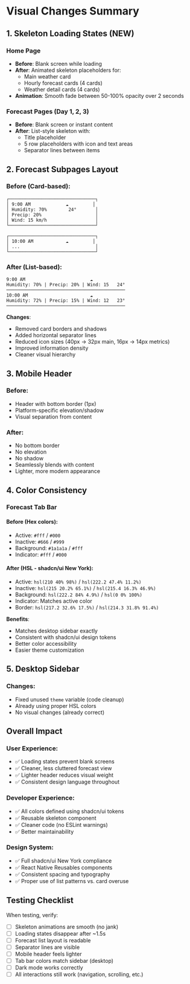 # Visual Changes Summary

## 1. Skeleton Loading States (NEW)

### Home Page
- **Before**: Blank screen while loading
- **After**: Animated skeleton placeholders for:
  - Main weather card
  - Hourly forecast cards (4 cards)
  - Weather detail cards (4 cards)
- **Animation**: Smooth fade between 50-100% opacity over 2 seconds

### Forecast Pages (Day 1, 2, 3)
- **Before**: Blank screen or instant content
- **After**: List-style skeleton with:
  - Title placeholder
  - 5 row placeholders with icon and text areas
  - Separator lines between items

## 2. Forecast Subpages Layout

### Before (Card-based):
```
┌────────────────────────────────┐
│ 9:00 AM             ☁️         │
│ Humidity: 70%        24°       │
│ Precip: 20%                    │
│ Wind: 15 km/h                  │
└────────────────────────────────┘

┌────────────────────────────────┐
│ 10:00 AM            ☁️         │
│ ...                            │
└────────────────────────────────┘
```

### After (List-based):
```
9:00 AM                        ☁️
Humidity: 70% | Precip: 20% | Wind: 15   24°
────────────────────────────────────────────
10:00 AM                       ☁️
Humidity: 72% | Precip: 15% | Wind: 12   23°
────────────────────────────────────────────
```

**Changes**:
- Removed card borders and shadows
- Added horizontal separator lines
- Reduced icon sizes (40px → 32px main, 16px → 14px metrics)
- Improved information density
- Cleaner visual hierarchy

## 3. Mobile Header

### Before:
- Header with bottom border (1px)
- Platform-specific elevation/shadow
- Visual separation from content

### After:
- No bottom border
- No elevation
- No shadow
- Seamlessly blends with content
- Lighter, more modern appearance

## 4. Color Consistency

### Forecast Tab Bar

#### Before (Hex colors):
- Active: `#fff` / `#000`
- Inactive: `#666` / `#999`
- Background: `#1a1a1a` / `#fff`
- Indicator: `#fff` / `#000`

#### After (HSL - shadcn/ui New York):
- Active: `hsl(210 40% 98%)` / `hsl(222.2 47.4% 11.2%)`
- Inactive: `hsl(215 20.2% 65.1%)` / `hsl(215.4 16.3% 46.9%)`
- Background: `hsl(222.2 84% 4.9%)` / `hsl(0 0% 100%)`
- Indicator: Matches active color
- Border: `hsl(217.2 32.6% 17.5%)` / `hsl(214.3 31.8% 91.4%)`

**Benefits**:
- Matches desktop sidebar exactly
- Consistent with shadcn/ui design tokens
- Better color accessibility
- Easier theme customization

## 5. Desktop Sidebar

### Changes:
- Fixed unused `theme` variable (code cleanup)
- Already using proper HSL colors
- No visual changes (already correct)

## Overall Impact

### User Experience:
- ✅ Loading states prevent blank screens
- ✅ Cleaner, less cluttered forecast view
- ✅ Lighter header reduces visual weight
- ✅ Consistent design language throughout

### Developer Experience:
- ✅ All colors defined using shadcn/ui tokens
- ✅ Reusable skeleton component
- ✅ Cleaner code (no ESLint warnings)
- ✅ Better maintainability

### Design System:
- ✅ Full shadcn/ui New York compliance
- ✅ React Native Reusables components
- ✅ Consistent spacing and typography
- ✅ Proper use of list patterns vs. card overuse

## Testing Checklist

When testing, verify:
- [ ] Skeleton animations are smooth (no jank)
- [ ] Loading states disappear after ~1.5s
- [ ] Forecast list layout is readable
- [ ] Separator lines are visible
- [ ] Mobile header feels lighter
- [ ] Tab bar colors match sidebar (desktop)
- [ ] Dark mode works correctly
- [ ] All interactions still work (navigation, scrolling, etc.)
